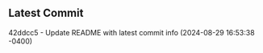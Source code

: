 
## Latest Commit
42ddcc5 - Update README with latest commit info (2024-08-29 16:53:38 -0400) <Yunxi-Zhou>
